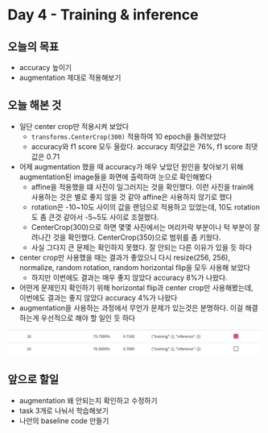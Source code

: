 # Day 4 - Training & inference

## 오늘의 목표

* accuracy 높이기
* augmentation 제대로 적용해보기

## 오늘 해본 것

* 일단 center crop만 적용시켜 보았다
  * ```transforms.CenterCrop(300)``` 적용하여 10 epoch을 돌려보았다
  * accuracy와 f1 score 모두 올랐다. accuracy 최댓값은 76%, f1 score 최댓값은 0.71
* 어제 augmentation 했을 때 accuracy가 매우 낮았던 원인을 찾아보기 위해 augmentation된 image들을 화면에 출력하여 눈으로 확인해봤다
  * affine을 적용했을 떄 사진이 일그러지는 것을 확인했다. 이런 사진을 train에 사용하는 것은 별로 좋지 않을 것 같아 affine은 사용하지 않기로 했다
  * rotation은 -10~10도 사이의 값을 랜덤으로 적용하고 있었는데, 10도 rotation도 좀 큰것 같아서 -5~5도 사이로 조절했다.
  * CenterCrop(300)으로 하면 몇몇 사진에서는 머리카락 부분이나 턱 부분이 잘려나간 것을 확인했다. CenterCrop(350)으로 범위를 좀 키웠다.
  * 사실 그다지 큰 문제는 확인하지 못했다. 잘 안되는 다른 이유가 있을 듯 하다
* center crop만 사용했을 때는 결과가 좋았으니 다시 resize(256, 256), normalize, random rotation, random horizontal flip을 모두 사용해 보았다
  * 하지만 이번에도 결과는 매우 좋지 않았다 accuracy 8%가 나왔다.
* 어떤게 문제인지 확인하기 위해 horizontal flip과 center crop만 사용해봤는데, 이번에도 결과는 좋지 않았다 accuracy 4%가 나왔다
* augmentation을 사용하는 과정에서 무언가 문제가 있는것은 분명하다. 이걸 해결하는게 우선적으로 해야 할 일인 듯 하다

![accuracy](./img/day3/accuracy.png)

## 앞으로 할일

* augmentation 왜 안되는지 확인하고 수정하기
* task 3개로 나눠서 학습해보기
* 나만의 baseline code 만들기

